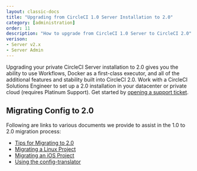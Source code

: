 ```yaml
---
layout: classic-docs
title: "Upgrading from CircleCI 1.0 Server Installation to 2.0"
category: [administration]
order: 11
description: "How to upgrade from CircleCI 1.0 Server to CircleCI 2.0"
verison:
- Server v2.x
- Server Admin
---
```


Upgrading your private CircleCI Server installation to 2.0 gives you the ability to use Workflows, Docker as a first-class executor, and all of the additional features and stability built into CircleCI 2.0. Work with a CircleCI Solutions Engineer to set up a 2.0 installation in your datacenter or private cloud (requires Platinum Support). Get started by [opening a support ticket](https://support.circleci.com/hc/en-us/requests/new).

## Migrating Config to 2.0

Following are links to various documents we provide to assist in the 1.0 to 2.0 migration process:

* [Tips for Migrating to 2.0](https://circleci.com/docs/2.0/migration/)
* [Migrating a Linux Project](https://circleci.com/docs/2.0/migrating-from-1-2/)
* [Migrating an iOS Project](https://circleci.com/docs/2.0/ios-migrating-from-1-2/)
* [Using the config-translator](https://circleci.com/docs/2.0/config-translation/)
